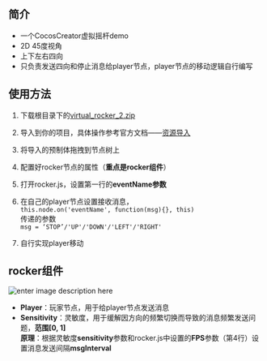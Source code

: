<h2 id="简介">简介</h2>
<ul>
<li>一个CocosCreator虚拟摇杆demo</li>
<li>2D 45度视角</li>
<li>上下左右四向</li>
<li>只负责发送四向和停止消息给player节点，player节点的移动逻辑自行编写</li>
</ul>
<h2 id="使用方法">使用方法</h2>
<ol>
<li>
<p>下载根目录下的<a href="https://github.com/1783492844/virtual_rocker_2/raw/master/virtual_rocker_2.zip">virtual_rocker_2.zip</a></p>
</li>
<li>
<p>导入到你的项目，具体操作参考官方文档——<a href="https://docs.cocos.com/creator/manual/zh/asset-workflow/import-export.html#%E8%B5%84%E6%BA%90%E5%AF%BC%E5%85%A5">资源导入</a></p>
</li>
<li>
<p>将导入的预制体拖拽到节点树上</p>
</li>
<li>
<p>配置好rocker节点的属性（<strong>重点是rocker组件</strong>）</p>
</li>
<li>
<p>打开rocker.js，设置第一行的<strong>eventName参数</strong></p>
</li>
<li>
<p>在自己的player节点设置接收消息，<br>
<code>this.node.on('eventName', function(msg){}, this)</code><br>
传递的参数<br>
<code>msg = ‘STOP’/'UP'/'DOWN'/'LEFT'/'RIGHT'</code></p>
</li>
<li>
<p>自行实现player移动</p>
</li>
</ol>
<h2 id="rocker组件">rocker组件</h2>
<p><img src="https://lh3.googleusercontent.com/2p4OIh-_e6wY4J3aX7_LanHjZNsG0Hci1XP-kMcnGvfSe9cV6A9T4rSFEaMlVvPBgxo3DpOzcb2X" alt="enter image description here"></p>
<ul>
<li><strong>Player</strong>：玩家节点，用于给player节点发送消息</li>
<li><strong>Sensitivity</strong>：灵敏度，用于缓解因方向的频繁切换而导致的消息频繁发送问题，<strong>范围[0, 1]</strong><br>
<strong>原理</strong>：根据灵敏度<strong>sensitivity</strong>参数和rocker.js中设置的<strong>FPS</strong>参数（第4行）设置消息发送间隔<strong>msgInterval</strong></li>
</ul>

